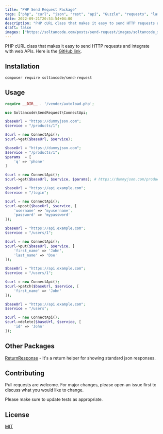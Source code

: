 ```yaml
---
title: "PHP Send Request Package"
tags: ["php", "curl", "json", "rest", "api", "Guzzle", "requests", "laravel", "httpclient", "http-client", "soltancode"]
date: 2022-09-21T20:53:54+04:00
description: "PHP cURL class that makes it easy to send HTTP requests and integrate with web APIs."
draft: false
images: ["https://soltancode.com/posts/send-request/images/soltancode_send_request.png"]
---
```


PHP cURL class that makes it easy to send HTTP requests and integrate with web APIs. Here is the <a href="https://github.com/soltancode/SendRequest" target="_blank">GitHub link</a>.

## Installation

```
composer require soltancode/send-request
```

## Usage

```php
require __DIR__ . '/vendor/autoload.php';

use Soltancode\SendRequest\ConnectApi;

$baseUrl = "https://dummyjson.com";
$service = "/products/1";

$curl = new ConnectApi();
$curl->get($baseUrl, $service);
```

```php
$baseUrl = "https://dummyjson.com";
$service = "/products/1";
$params  = [
    'q' => 'phone'
]

$curl = new ConnectApi();
$curl->get($baseUrl, $service, $params); # https://dummyjson.com/products/search?q=phone
```

```php
$baseUrl = "https://api.example.com";
$service = "/login";

$curl = new ConnectApi();
$curl->post($baseUrl, $service, [
    'username' => 'myusername',
    'password' => 'mypassword'
]);
```

```php
$baseUrl = "https://api.example.com";
$service = "/users/1";

$curl = new ConnectApi();
$curl->put($baseUrl, $service, [
    'first_name' => 'John',
    'last_name' => 'Doe'
]);
```

```php
$baseUrl = "https://api.example.com";
$service = "/users/1";

$curl = new ConnectApi();
$curl->patch($baseUrl, $service, [
    'first_name' => 'John'
]);
```

```php
$baseUrl = "https://api.example.com";
$service = "/users";

$curl = new ConnectApi();
$curl->delete($baseUrl, $service, [
    'id' => 'John'
]);
```

## Other Packages
[ReturnResponse](https://github.com/soltancode/ReturnResponse) - It's a return helper for showing standard json responses.

## Contributing
Pull requests are welcome. For major changes, please open an issue first to discuss what you would like to change.

Please make sure to update tests as appropriate.

## License
[MIT](https://github.com/soltancode/SendRequest/blob/main/LICENSE)